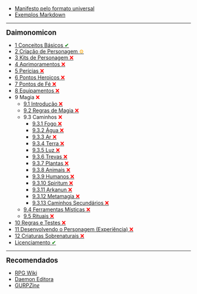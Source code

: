 - [Manifesto pelo formato universal](manifesto.md)
- [Exemplos Markdown](Sample.md)

---

<span style="font-size:14pt; font-weight:bold">Daimonomicon</span>
- [1 Conceitos Básicos <span style="color:green">✔</span>](01_conceitos_basicos.md)
- [2 Criação de Personagem <span style="color:orange">⚙</span>](02_criacao_de_personagem.md)
- [3 Kits de Personagem <span style="color:red">❌</span>](03_kits_de_personagem.md)
- [4 Aprimoramentos <span style="color:red">❌</span>](04_aprimoramentos.md)
- [5 Perícias <span style="color:red">❌</span>](05_pericias.md)
- [6 Pontos Heroicos <span style="color:red">❌</span>](06_pontos_heroicos.md)
- [7 Pontos de Fé <span style="color:red">❌</span>](07_pontos_de_fe.md)
- [8 Equipamentos <span style="color:red">❌</span>](08_equipamentos.md)
- 9 Magia <span style="color:red">❌</span>
  - [9.1 Introdução <span style="color:red">❌</span>](09_magia/01_magia.md)
  - [9.2 Regras de Magia <span style="color:red">❌</span>](09_magia/02_regras_de_magia.md)
  - 9.3 Caminhos <span style="color:red">❌</span>
    - [9.3.1 Fogo <span style="color:red">❌</span>](09_magia/03_caminhos/01_fogo.md)
    - [9.3.2 Água <span style="color:red">❌</span>](09_magia/03_caminhos/02_agua.md)
    - [9.3.3 Ar <span style="color:red">❌</span>](09_magia/03_caminhos/03_ar.md)
    - [9.3.4 Terra <span style="color:red">❌</span>](09_magia/03_caminhos/04_terra.md)
    - [9.3.5 Luz <span style="color:red">❌</span>](09_magia/03_caminhos/05_luz.md)
    - [9.3.6 Trevas <span style="color:red">❌</span>](09_magia/03_caminhos/06_trevas.md)
    - [9.3.7 Plantas <span style="color:red">❌</span>](09_magia/03_caminhos/07_plantas.md)
    - [9.3.8 Animais <span style="color:red">❌</span>](09_magia/03_caminhos/08_animais.md)
    - [9.3.9 Humanos <span style="color:red">❌</span>](09_magia/03_caminhos/09_humanos.md)
    - [9.3.10 Spiritum <span style="color:red">❌</span>](09_magia/03_caminhos/10_spiritum.md)
    - [9.3.11 Arkanun <span style="color:red">❌</span>](09_magia/03_caminhos/11_arkanun.md)
    - [9.3.12 Metamagia <span style="color:red">❌</span>](09_magia/03_caminhos/12_metamagia.md)
    - [9.3.13 Caminhos Secundários <span style="color:red">❌</span>](09_magia/03_caminhos/13_caminhos_secundarios.md)
  - [9.4 Ferramentas Místicas <span style="color:red">❌</span>](09_magia/04_ferramentas_misticas.md)
  - [9.5 Rituais <span style="color:red">❌</span>](09_magia/05_rituais.md)
- [10 Regras e Testes <span style="color:red">❌</span>](10_regras_e_testes.md)
- [11 Desenvolvendo o Personagem (Experiência) <span style="color:red">❌</span>](11_experiencia.md)
- [12 Criaturas Sobrenaturais <span style="color:red">❌</span>](12_criaturas.md)
- [Licenciamento <span style="color:green">✔</span>](LICENSE.md)

---

<span style="font-size:14pt; font-weight:bold">Recomendados</span>
- [RPG Wiki](https://wiki.daemon.com.br)
- [Daemon Editora](https://www.daemoneditora.com.br)
- [GURP*Zine*](https://www.gurpzine.com.br)
